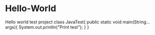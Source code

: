 # Hello-World
Hello world test project
class JavaTest{
public static void main(String... args){
  System.out.println("Print test");
}
}
